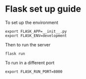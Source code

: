 # Flask set up guide

To set up the environment
```
export FLASK_APP=__init__.py
export FLASK_ENV=development
```

Then to run the server
```
flask run
```

To run in a different port
```
export FLASK_RUN_PORT=8000
```
